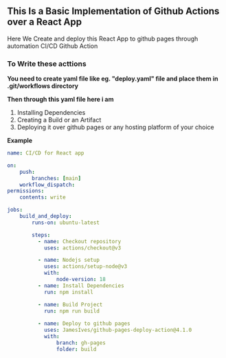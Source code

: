## This Is a Basic Implementation of Github Actions over a React App
Here We Create and deploy this React App to github pages through automation CI/CD Github Action  

### To Write these acttions

**You need to create yaml file like eg. "deploy.yaml" file and place them in .git/workflows directory**

**Then through this yaml file here i am**
1. Installing Dependencies
2. Creating a Build or an Artifact
3. Deploying it over github pages or any hosting platform of your choice

**Example**
```yaml
name: CI/CD for React app

on:
    push:
        branches: [main]
    workflow_dispatch:
permissions: 
    contents: write

jobs:
    build_and_deploy:
        runs-on: ubuntu-latest

        steps:
          - name: Checkout repository
            uses: actions/checkout@v3

          - name: Nodejs setup
            uses: actions/setup-node@v3
            with:
                node-version: 18
          - name: Install Dependencies
            run: npm install

          - name: Build Project
            run: npm run build
          
          - name: Deploy to github pages
            uses: JamesIves/github-pages-deploy-action@4.1.0
            with:
                branch: gh-pages
                folder: build
```
